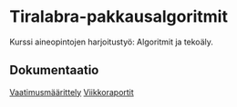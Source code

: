 # Tiralabra-pakkausalgoritmit

Kurssi aineopintojen harjoitustyö: Algoritmit ja tekoäly.

## Dokumentaatio
[Vaatimusmäärittely](https://github.com/xelmas/Tiralabra-pakkausalgoritmit/blob/main/documentation/specification.md)
[Viikkoraportit](https://github.com/xelmas/Tiralabra-pakkausalgoritmit/blob/main/documentation/weeklyreports/)
